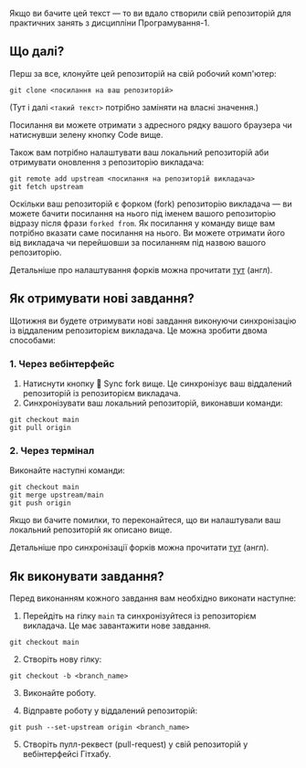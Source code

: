 Якщо ви бачите цей текст — то ви вдало створили свій репозиторій для практичних занять з дисципліни Програмування-1.

## Що далі?
Перш за все, клонуйте цей репозиторій на свій робочий комп'ютер:
```shell
git clone <посилання на ваш репозиторій>
```

(Тут і далі `<такий текст>` потрібно заміняти на власні значення.)

Посилання ви можете отримати з адресного рядку вашого браузера чи натиснувши зелену кнопку Code вище.

Також вам потрібно налаштувати ваш локальний репозиторій аби отримувати оновлення з репозиторію викладача:
```shell
git remote add upstream <посилання на репозиторій викладача>
git fetch upstream
```

Оскільки ваш репозиторій є форком (fork) репозиторію викладача — ви можете бачити посилання на нього під іменем вашого репозиторію відразу після фрази `forked from`. Як посилання у команду вище вам потрібно вказати саме посилання на нього. Ви можете отримати його від викладача чи перейшовши за посиланням під назвою вашого репозиторію.

Детальніше про налаштування форків можна прочитати [тут](https://docs.github.com/en/pull-requests/collaborating-with-pull-requests/working-with-forks/configuring-a-remote-repository-for-a-fork) (англ). 

## Як отримувати нові завдання?
Щотижня ви будете отримувати нові завдання виконуючи синхронізацію із віддаленим репозиторієм викладача. Це можна зробити двома способами:

### 1. Через вебінтерфейс
1. Натиснути кнопку 🔄 Sync fork вище. Це синхронізує ваш віддалений репозиторій із репозиторієм викладача.
2. Синхронізувати ваш локальний репозиторій, виконавши команди:
```shell
git checkout main
git pull origin
```

### 2. Через термінал
Виконайте наступні команди:
```shell
git checkout main
git merge upstream/main
git push origin
```

Якщо ви бачите помилки, то переконайтеся, що ви налаштували ваш локальний репозиторій як описано вище.

Детальніше про синхронізації форків можна прочитати [тут](https://docs.github.com/en/pull-requests/collaborating-with-pull-requests/working-with-forks/syncing-a-fork) (англ).

## Як виконувати завдання?
Перед виконанням кожного завдання вам необхідно виконати наступне:

1. Перейдіть на гілку `main` та синхронізуйтеся із репозиторієм викладача. Це має завантажити нове завдання.
```shell
git checkout main
```

2. Створіть нову гілку:
```shell
git checkout -b <branch_name>
```

3. Виконайте роботу.

4. Відправте роботу у віддалений репозиторій:
```shell
git push --set-upstream origin <branch_name>
```

5. Створіть пулл-реквест (pull-request) у свій репозиторій у вебінтерфейсі Гітхабу.
